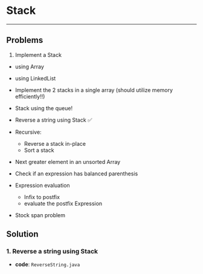 # Stack
---
## Problems
1. Implement a Stack
  - using Array
  - using LinkedList
  - Implement the 2 stacks in a single array (should utilize memory efficiently!!)
  - Stack using the queue!

- Reverse a string using Stack :white_check_mark:
- Recursive:
  - Reverse a stack in-place
  - Sort a stack
- Next greater element in an unsorted Array
- Check if an expression has balanced parenthesis
- Expression evaluation
  - Infix to postfix
  - evaluate the postfix Expression
- Stock span problem


## Solution

### 1. Reverse a string using Stack
- **code**: `ReverseString.java`
